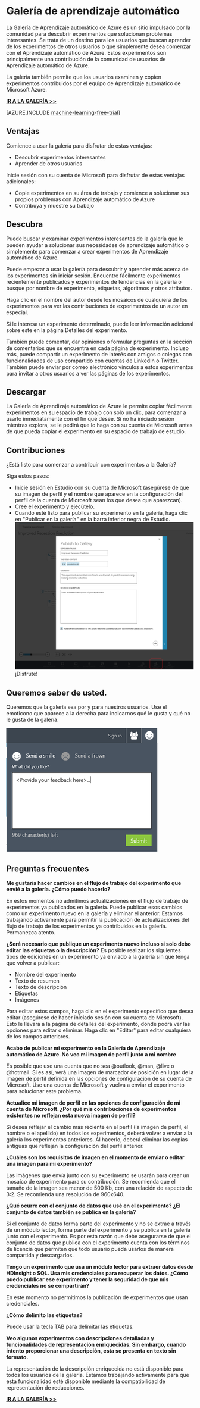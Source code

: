 <properties 
	pageTitle="Galería de Aprendizaje automático de Azure | Microsoft Azure" 
	description="Descripción del sitio Galería de Aprendizaje automático de Azure para experimentos de Aprendizaje automático publicados por la comunidad." 
	services="machine-learning" 
	documentationCenter="" 
	authors="cjgronlund" 
	manager="paulettm" 
	editor="cgronlun"/>

<tags 
	ms.service="machine-learning" 
	ms.workload="data-services" 
	ms.tgt_pltfrm="na" 
	ms.devlang="na" 
	ms.topic="article" 
	ms.date="02/16/2015" 
	ms.author="chhavib;garye"/>


# **Galería de aprendizaje automático** #
La Galería de Aprendizaje automático de Azure es un sitio impulsado por la comunidad para descubrir experimentos que solucionan problemas interesantes. Se trata de un destino para los usuarios que buscan aprender de los experimentos de otros usuarios o que simplemente desea comenzar con el Aprendizaje automático de Azure. Estos experimentos son principalmente una contribución de la comunidad de usuarios de Aprendizaje automático de Azure.

La galería también permite que los usuarios examinen y copien experimentos contribuidos por el equipo de Aprendizaje automático de Microsoft Azure.

**[IR A LA GALERÍA \>\>](http://gallery.azureml.net)**

[AZURE.INCLUDE [machine-learning-free-trial](../includes/machine-learning-free-trial.md)]

## Ventajas ##
Comience a usar la galería para disfrutar de estas ventajas:

- Descubrir experimentos interesantes 
- Aprender de otros usuarios

Inicie sesión con su cuenta de Microsoft para disfrutar de estas ventajas adicionales:

- Copie experimentos en su área de trabajo y comience a solucionar sus propios problemas con Aprendizaje automático de Azure
- Contribuya y muestre su trabajo

## Descubra ##
Puede buscar y examinar experimentos interesantes de la galería que le pueden ayudar a solucionar sus necesidades de aprendizaje automático o simplemente para comenzar a crear experimentos de Aprendizaje automático de Azure.

Puede empezar a usar la galería para descubrir y aprender más acerca de los experimentos sin iniciar sesión. Encuentre fácilmente experimentos recientemente publicados y experimentos de tendencias en la galería o busque por nombre de experimento, etiquetas, algoritmos y otros atributos.

Haga clic en el nombre del autor desde los mosaicos de cualquiera de los experimentos para ver las contribuciones de experimentos de un autor en especial.

Si le interesa un experimento determinado, puede leer información adicional sobre este en la página Detalles del experimento.

También puede comentar, dar opiniones o formular preguntas en la sección de comentarios que se encuentra en cada página de experimento. Incluso más, puede compartir un experimento de interés con amigos o colegas con funcionalidades de uso compartido con cuentas de LinkedIn o Twitter. También puede enviar por correo electrónico vínculos a estos experimentos para invitar a otros usuarios a ver las páginas de los experimentos.

## Descargar ##
La Galería de Aprendizaje automático de Azure le permite copiar fácilmente experimentos en su espacio de trabajo con solo un clic, para comenzar a usarlo inmediatamente con el fin que desee. Si no ha iniciado sesión mientras explora, se le pedirá que lo haga con su cuenta de Microsoft antes de que pueda copiar el experimento en su espacio de trabajo de estudio.

## Contribuciones ##
¿Está listo para comenzar a contribuir con experimentos a la Galería?

Siga estos pasos:

- Inicie sesión en Estudio con su cuenta de Microsoft \(asegúrese de que su imagen de perfil y el nombre que aparece en la configuración del perfil de la cuenta de Microsoft sean los que desea que aparezcan\).
- Cree el experimento y ejecútelo.
- Cuando esté listo para publicar su experimento en la galería, haga clic en "Publicar en la galería" en la barra inferior negra de Estudio. ![Publicar](./media/machine-learning-gallery-how-to-use-contribute-publish/publish.png) ¡Disfrute!

## Queremos saber de usted. ##
Queremos que la galería sea por y para nuestros usuarios. Use el emoticono que aparece a la derecha para indicarnos qué le gusta y qué no le gusta de la galería.

![Comentarios](./media/machine-learning-gallery-how-to-use-contribute-publish/feedback.png)

## Preguntas frecuentes ##
**Me gustaría hacer cambios en el flujo de trabajo del experimento que envié a la galería. ¿Cómo puedo hacerlo?**

En estos momentos no admitimos actualizaciones en el flujo de trabajo de experimentos ya publicados en la galería. Puede publicar esos cambios como un experimento nuevo en la galería y eliminar el anterior. Estamos trabajando activamente para permitir la publicación de actualizaciones del flujo de trabajo de los experimentos ya contribuidos en la galería. Permanezca atento.

**¿Será necesario que publique un experimento nuevo incluso si solo debo editar las etiquetas o la descripción?** Es posible realizar los siguientes tipos de ediciones en un experimento ya enviado a la galería sin que tenga que volver a publicar:

- Nombre del experimento
- Texto de resumen
- Texto de descripción
- Etiquetas
- Imágenes

Para editar estos campos, haga clic en el experimento específico que desea editar \(asegúrese de haber iniciado sesión con su cuenta de Microsoft\). Esto le llevará a la página de detalles del experimento, donde podrá ver las opciones para editar o eliminar. Haga clic en "Editar" para editar cualquiera de los campos anteriores.

**Acabo de publicar mi experimento en la Galería de Aprendizaje automático de Azure. No veo mi imagen de perfil junto a mi nombre**

Es posible que use una cuenta que no sea @outlook, @msn, @live o @hotmail. Si es así, verá una imagen de marcador de posición en lugar de la imagen de perfil definida en las opciones de configuración de su cuenta de Microsoft. Use una cuenta de Microsoft y vuelva a enviar el experimento para solucionar este problema.

**Actualice mi imagen de perfil en las opciones de configuración de mi cuenta de Microsoft. ¿Por qué mis contribuciones de experimentos existentes no reflejan esta nueva imagen de perfil?**

Si desea reflejar el cambio más reciente en el perfil \(la imagen de perfil, el nombre o el apellido\) en todos los experimentos, deberá volver a enviar a la galería los experimentos anteriores. Al hacerlo, deberá eliminar las copias antiguas que reflejan la configuración del perfil anterior.

**¿Cuáles son los requisitos de imagen en el momento de enviar o editar una imagen para mi experimento?**

Las imágenes que envía junto con su experimento se usarán para crear un mosaico de experimento para su contribución. Se recomienda que el tamaño de la imagen sea menor de 500 Kb, con una relación de aspecto de 3:2. Se recomienda una resolución de 960x640.

**¿Qué ocurre con el conjunto de datos que usé en el experimento? ¿El conjunto de datos también se publica en la galería?**

Si el conjunto de datos forma parte del experimento y no se extrae a través de un módulo lector, forma parte del experimento y se publica en la galería junto con el experimento. Es por esta razón que debe asegurarse de que el conjunto de datos que publica con el experimento cuenta con los términos de licencia que permiten que todo usuario pueda usarlos de manera compartida y descargarlos.

**Tengo un experimento que usa un módulo lector para extraer datos desde HDInsight o SQL. Usa mis credenciales para recuperar los datos. ¿Cómo puedo publicar ese experimento y tener la seguridad de que mis credenciales no se compartirán?**

En este momento no permitimos la publicación de experimentos que usan credenciales.

**¿Cómo delimito las etiquetas?**

Puede usar la tecla TAB para delimitar las etiquetas.

**Veo algunos experimentos con descripciones detalladas y funcionalidades de representación enriquecidas. Sin embargo, cuando intento proporcionar una descripción, esta se presenta en texto sin formato.**

La representación de la descripción enriquecida no está disponible para todos los usuarios de la galería. Estamos trabajando activamente para que esta funcionalidad esté disponible mediante la compatibilidad de representación de reducciones.

**[IR A LA GALERÍA \>\>](http://gallery.azureml.net)**

<!--HONumber=54-->